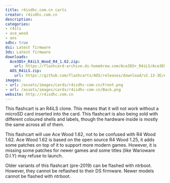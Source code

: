 ```yaml
---
title: r4isdhc.com.cn carts
creator: r4isdhc.com.cn
description:
categories:
- r4ils
- ace_wood
- aos
sdhc: true
dsi: Latest firmware
3ds: Latest firmware
downloads:
  Ace3DS+_R4iLS_Wood_R4_1.62.zip:
    url: https://flashcard-archive.ds-homebrew.com/Ace3DS+_R4iLS/Ace3DS+_R4iLS_Wood_R4_1.62.zip
  AOS_R4iLS.zip:
    url: https://github.com/flashcarts/AOS/releases/download/v2.13-3E/AOS_R4iLS.zip
images:
- url: /assets/images/cards/r4isdhc-com-cn/Front.png
- url: /assets/images/cards/r4isdhc-com-cn/Back.png
website: http://r4isdhc.com.cn
---
```


This flashcart is an R4iLS clone. This means that it will not work without a microSD card inserted into the card. This flashcart is also being sold with different coloured shells and labels, though the hardware inside is mostly the same across all of them.

This flashcart will use Ace Wood 1.62, not to be confused with R4 Wood 1.62. Ace Wood 1.62 is based on the open source R4 Wood 1.25, it adds some patches on top of it to support more modern games. However, it is missing some patches for newer games and some titles (like Warioware D.I.Y) may refuse to launch.

Older variants of this flashcart (pre-2019) can be flashed with ntrboot. However, they cannot be reflashed to their DS firmware. Newer models cannot be flashed with ntrboot.